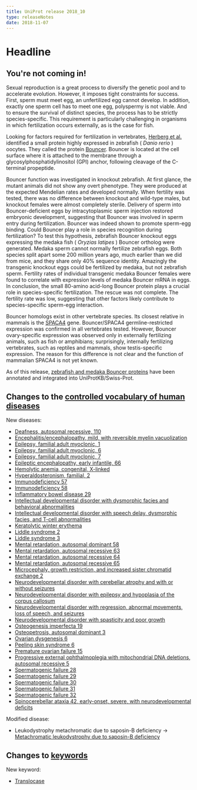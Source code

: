 ```yaml
---
title: UniProt release 2018_10
type: releaseNotes
date: 2018-11-07
---
```


# Headline

## You're not coming in!

Sexual reproduction is a great process to diversify the genetic pool and to accelerate evolution. However, it imposes tight constraints for success. First, sperm must meet egg, an unfertilized egg cannot develop. In addition, exactly one sperm cell has to meet one egg, polyspermy is not viable. And to ensure the survival of distinct species, the process has to be strictly species-specific. This requirement is particularly challenging in organisms in which fertilization occurs externally, as is the case for fish.

Looking for factors required for fertilization in vertebrates, [Herberg et al.](https://www.ncbi.nlm.nih.gov/pubmed/30190407) identified a small protein highly expressed in zebrafish ( _Danio rerio_ ) oocytes. They called the protein [Bouncer](http://www.uniprot.org/uniprotkb/P0DPQ9). Bouncer is located at the cell surface where it is attached to the membrane through a glycosylphosphatidylinositol (GPI) anchor, following cleavage of the C-terminal propeptide.

Bouncer function was investigated in knockout zebrafish. At first glance, the mutant animals did not show any overt phenotype. They were produced at the expected Mendelian rates and developed normally. When fertility was tested, there was no difference between knockout and wild-type males, but knockout females were almost completely sterile. Delivery of sperm into Bouncer-deficient eggs by intracytoplasmic sperm injection restored embryonic development, suggesting that Bouncer was involved in sperm entry during fertilization. Bouncer was indeed shown to promote sperm-egg binding. Could Bouncer play a role in species recognition during fertilization? To test this hypothesis, zebrafish Bouncer knockout eggs expressing the medaka fish ( _Oryzias latipes_ ) Bouncer ortholog were generated. Medaka sperm cannot normally fertilize zebrafish eggs. Both species split apart some 200 million years ago, much earlier than we did from mice, and they share only 40% sequence identity. Amazingly the transgenic knockout eggs could be fertilized by medaka, but not zebrafish sperm. Fertility rates of individual transgenic medaka Bouncer females were found to correlate with expression levels of medaka Bouncer mRNA in eggs. In conclusion, the small 80-amino acid-long Bouncer protein plays a crucial role in species-specific fertilization. The rescue was not complete. The fertility rate was low, suggesting that other factors likely contribute to species-specific sperm-egg interaction.

Bouncer homologs exist in other vertebrate species. Its closest relative in mammals is the [SPACA4](http://www.uniprot.org/uniprotkb?query=gene:SPACA4+AND+reviewed:true) gene. Bouncer/SPACA4 germline-restricted expression was confirmed in all vertebrates tested. However, Bouncer ovary-specific expression was observed only in externally fertilizing animals, such as fish or amphibians; surprisingly, internally fertilizing vertebrates, such as reptiles and mammals, show testis-specific expression. The reason for this difference is not clear and the function of mammalian SPACA4 is not yet known.

As of this release, [zebrafish and medaka Bouncer proteins](http://www.uniprot.org/uniprotkb?query=name:bouncer+AND+reviewed:true) have been annotated and integrated into UniProtKB/Swiss-Prot.

## Changes to the [controlled vocabulary of human diseases](https://ftp.uniprot.org/pub/databases/uniprot/current_release/knowledgebase/complete/docs/humdisease)

New diseases:

- [Deafness, autosomal recessive, 110](http://www.uniprot.org/diseases/DI-05316)
- [Encephalitis/encephalopathy, mild, with reversible myelin vacuolization](http://www.uniprot.org/diseases/DI-05330)
- [Epilepsy, familial adult myoclonic, 1](http://www.uniprot.org/diseases/DI-05296)
- [Epilepsy, familial adult myoclonic, 6](http://www.uniprot.org/diseases/DI-05297)
- [Epilepsy, familial adult myoclonic, 7](http://www.uniprot.org/diseases/DI-05298)
- [Epileptic encephalopathy, early infantile, 66](http://www.uniprot.org/diseases/DI-05304)
- [Hemolytic anemia, congenital, X-linked](http://www.uniprot.org/diseases/DI-05302)
- [Hyperaldosteronism, familial, 2](http://www.uniprot.org/diseases/DI-05322)
- [Immunodeficiency 57](http://www.uniprot.org/diseases/DI-05328)
- [Immunodeficiency 58](http://www.uniprot.org/diseases/DI-05329)
- [Inflammatory bowel disease 29](http://www.uniprot.org/diseases/DI-05306)
- [Intellectual developmental disorder with dysmorphic facies and behavioral abnormalities](http://www.uniprot.org/diseases/DI-05311)
- [Intellectual developmental disorder with speech delay, dysmorphic facies, and T-cell abnormalities](http://www.uniprot.org/diseases/DI-05315)
- [Keratolytic winter erythema](http://www.uniprot.org/diseases/DI-05321)
- [Liddle syndrome 2](http://www.uniprot.org/diseases/DI-05331)
- [Liddle syndrome 3](http://www.uniprot.org/diseases/DI-05332)
- [Mental retardation, autosomal dominant 58](http://www.uniprot.org/diseases/DI-05326)
- [Mental retardation, autosomal recessive 63](http://www.uniprot.org/diseases/DI-05317)
- [Mental retardation, autosomal recessive 64](http://www.uniprot.org/diseases/DI-05318)
- [Mental retardation, autosomal recessive 65](http://www.uniprot.org/diseases/DI-05327)
- [Microcephaly, growth restriction, and increased sister chromatid exchange 2](http://www.uniprot.org/diseases/DI-05320)
- [Neurodevelopmental disorder with cerebellar atrophy and with or without seizures](http://www.uniprot.org/diseases/DI-05303)
- [Neurodevelopmental disorder with epilepsy and hypoplasia of the corpus callosum](http://www.uniprot.org/diseases/DI-05312)
- [Neurodevelopmental disorder with regression, abnormal movements, loss of speech, and seizures](http://www.uniprot.org/diseases/DI-05310)
- [Neurodevelopmental disorder with spasticity and poor growth](http://www.uniprot.org/diseases/DI-05305)
- [Osteogenesis imperfecta 19](http://www.uniprot.org/diseases/DI-05299)
- [Osteopetrosis, autosomal dominant 3](http://www.uniprot.org/diseases/DI-05323)
- [Ovarian dysgenesis 6](http://www.uniprot.org/diseases/DI-05300)
- [Peeling skin syndrome 6](http://www.uniprot.org/diseases/DI-05307)
- [Premature ovarian failure 15](http://www.uniprot.org/diseases/DI-05319)
- [Progressive external ophthalmoplegia with mitochondrial DNA deletions, autosomal recessive 5](http://www.uniprot.org/diseases/DI-05301)
- [Spermatogenic failure 28](http://www.uniprot.org/diseases/DI-05308)
- [Spermatogenic failure 29](http://www.uniprot.org/diseases/DI-05313)
- [Spermatogenic failure 30](http://www.uniprot.org/diseases/DI-05324)
- [Spermatogenic failure 31](http://www.uniprot.org/diseases/DI-05314)
- [Spermatogenic failure 32](http://www.uniprot.org/diseases/DI-05325)
- [Spinocerebellar ataxia 42, early-onset, severe, with neurodevelopmental deficits](http://www.uniprot.org/diseases/DI-05309)

Modified disease:

- Leukodystrophy metachromatic due to saposin-B deficiency -&gt; [Metachromatic leukodystrophy due to saposin-B deficiency](http://www.uniprot.org/diseases/DI-02744)

## Changes to [keywords](https://ftp.uniprot.org/pub/databases/uniprot/current_release/knowledgebase/complete/docs/keywlist)

New keyword:

- [Translocase](http://www.uniprot.org/keywords/KW-1278)
